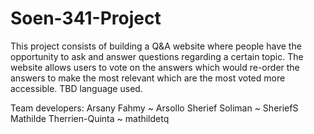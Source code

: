 # Soen-341-Project

This project consists of building a Q&A website where people have the opportunity to ask and answer questions regarding a certain topic. The website allows users to vote on the answers which would re-order the answers to make the most relevant which are the most voted more accessible. 
TBD language used.

Team developers:
Arsany Fahmy ~ Arsollo
Sherief Soliman ~ SheriefS
Mathilde Therrien-Quinta ~ mathildetq
